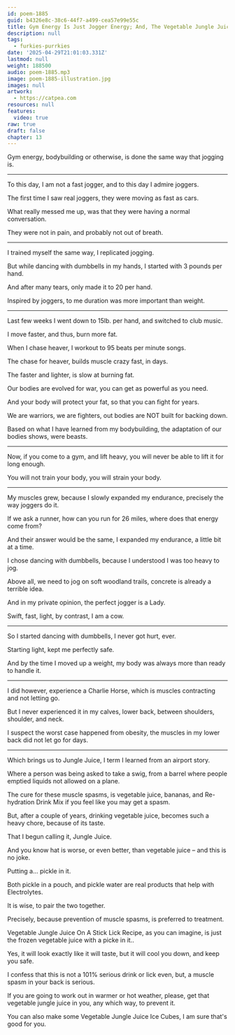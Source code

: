 ```yaml
---
id: poem-1885
guid: b4326e8c-38c6-44f7-a499-cea57e99e55c
title: Gym Energy Is Just Jogger Energy; And, The Vegetable Jungle Juice On A Stick Lick
description: null
tags:
  - furkies-purrkies
date: '2025-04-29T21:01:03.331Z'
lastmod: null
weight: 188500
audio: poem-1885.mp3
image: poem-1885-illustration.jpg
images: null
artwork:
  - https://catpea.com
resources: null
features:
  video: true
raw: true
draft: false
chapter: 13
---
```


Gym energy, bodybuilding or otherwise,
is done the same way that jogging is.

---

To this day, I am not a fast jogger,
and to this day I admire joggers.

The first time I saw real joggers,
they were moving as fast as cars.

What really messed me up,
was that they were having a normal conversation.

They were not in pain,
and probably not out of breath.

---

I trained myself the same way,
I replicated jogging.

But while dancing with dumbbells in my hands,
I started with 3 pounds per hand.

And after many tears,
only made it to 20 per hand.

Inspired by joggers,
to me duration was more important than weight.

---

Last few weeks I went down to 15lb. per hand,
and switched to club music.

I move faster, and thus,
burn more fat.

When I chase heaver,
I workout to 95 beats per minute songs.

The chase for heaver,
builds muscle crazy fast, in days.

The faster and lighter,
is slow at burning fat.

Our bodies are evolved for war,
you can get as powerful as you need.

And your body will protect your fat,
so that you can fight for years.

We are warriors, we are fighters,
out bodies are NOT built for backing down.

Based on what I have learned from my bodybuilding,
the adaptation of our bodies shows, were beasts.

---

Now, if you come to a gym, and lift heavy,
you will never be able to lift it for long enough.

You will not train your body,
you will strain your body.

---

My muscles grew, because I slowly expanded my endurance,
precisely the way joggers do it.

If we ask a runner,
how can you run for 26 miles, where does that energy come from?

And their answer would be the same,
I expanded my endurance, a little bit at a time.

I chose dancing with dumbbells,
because I understood I was too heavy to jog.

Above all, we need to jog on soft woodland trails,
concrete is already a terrible idea.

And in my private opinion,
the perfect jogger is a Lady.

Swift, fast, light,
by contrast, I am a cow.

---

So I started dancing with dumbbells,
I never got hurt, ever.

Starting light,
kept me perfectly safe.

And by the time I moved up a weight,
my body was always more than ready to handle it.

---

I did however, experience a Charlie Horse,
which is muscles contracting and not letting go.

But I never experienced it in my calves,
lower back, between shoulders, shoulder, and neck.

I suspect the worst case happened from obesity,
the muscles in my lower back did not let go for days.

---

Which brings us to Jungle Juice,
I term I learned from an airport story.

Where a person was being asked to take a swig,
from a barrel where people emptied liquids not allowed on a plane.

The cure for these muscle spasms, is vegetable juice, bananas,
and Re-hydration Drink Mix if you feel like you may get a spasm.

But, after a couple of years, drinking vegetable juice,
becomes such a heavy chore, because of its taste.

That I begun calling it,
Jungle Juice.

And you know hat is worse, or even better,
than vegetable juice – and this is no joke.

Putting a…
pickle in it.

Both pickle in a pouch,
and pickle water are real products that help with Electrolytes.

It is wise,
to pair the two together.

Precisely, because prevention of muscle spasms,
is preferred to treatment.

Vegetable Jungle Juice On A Stick Lick Recipe,
as you can imagine, is just the frozen vegetable juice with a picke in it..

Yes, it will look exactly like it will taste,
but it will cool you down, and keep you safe.

I confess that this is not a 101% serious drink or lick even,
but, a muscle spasm in your back is serious.

If you are going to work out in warmer or hot weather,
please, get that vegetable jungle juice in you, any which way, to prevent it.

You can also make some Vegetable Jungle Juice Ice Cubes,
I am sure that's good for you.
